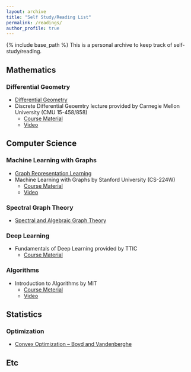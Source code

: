 ```yaml
---
layout: archive
title: "Self Study/Reading List"
permalink: /readings/
author_profile: true
---
```


{% include base_path %}
This is a personal archive to keep track of self-study/reading.

## Mathematics

### Differential Geometry
* [Differential Geometry](https://people.math.ethz.ch/~salamon/PREPRINTS/diffgeo.pdf)
* Discrete Differential Geoemtry lecture provided by Carnegie Mellon University (CMU 15-458/858)  
  * [Course Material](https://brickisland.net/DDGSpring2022/course-description/)
  * [Video](https://www.youtube.com/playlist?list=PL9_jI1bdZmz0hIrNCMQW1YmZysAiIYSSS)

## Computer Science

### Machine Learning with Graphs 
* [Graph Representation Learning](https://www.cs.mcgill.ca/~wlh/grl_book/)
* Machine Learning with Graphs by Stanford University (CS-224W)
  * [Course Material](https://web.stanford.edu/class/cs224w/)
  * [Video](https://www.youtube.com/playlist?list=PLoROMvodv4rPLKxIpqhjhPgdQy7imNkDn)

### Spectral Graph Theory
* [Spectral and Algebraic Graph Theory](http://cs-www.cs.yale.edu/homes/spielman/sagt/sagt.pdf)

### Deep Learning
* Fundamentals of Deep Learning provided by TTIC
  * [Course Material](https://mcallester.github.io/ttic-31230/FALL2021/)

### Algorithms
* Introduction to Algorithms by MIT
  * [Course Meterial](https://ocw.mit.edu/courses/6-006-introduction-to-algorithms-spring-2020/)
  * [Video](https://www.youtube.com/playlist?list=PLUl4u3cNGP63EdVPNLG3ToM6LaEUuStEY)


## Statistics
### Optimization
* [Convex Optimization – Boyd and Vandenberghe](https://web.stanford.edu/class/ee364a/)


## Etc
